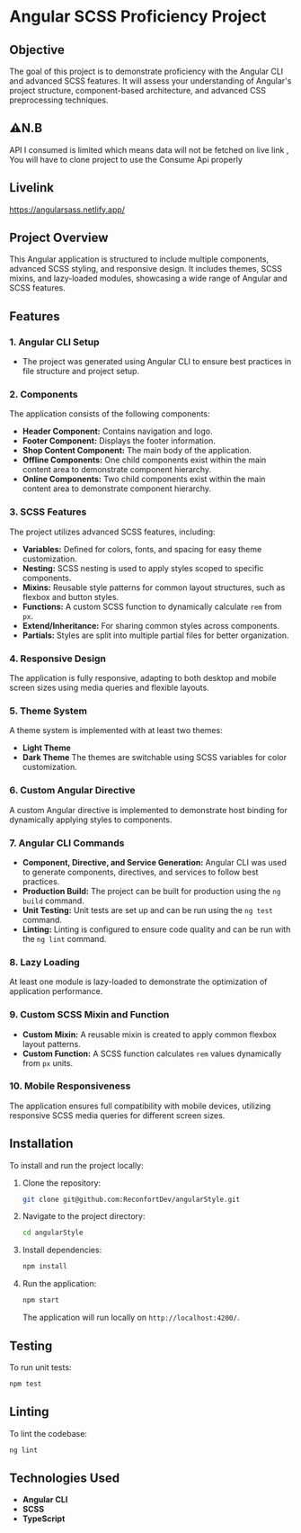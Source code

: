 # Angular SCSS Proficiency Project

## Objective

The goal of this project is to demonstrate proficiency with the Angular CLI and advanced SCSS features. It will assess your understanding of Angular's project structure, component-based architecture, and advanced CSS preprocessing techniques.

## ⚠️N.B
API I consumed is limited which means data will not be fetched on live link , You will have to clone project to use the Consume Api properly


## Livelink

https://angularsass.netlify.app/

## Project Overview

This Angular application is structured to include multiple components, advanced SCSS styling, and responsive design. It includes themes, SCSS mixins, and lazy-loaded modules, showcasing a wide range of Angular and SCSS features.

## Features

### 1. Angular CLI Setup
- The project was generated using Angular CLI to ensure best practices in file structure and project setup.

### 2. Components
The application consists of the following components:
- **Header Component:** Contains navigation and logo.
- **Footer Component:** Displays the footer information.
- **Shop Content Component:** The main body of the application.
- **Offline Components:** One child components exist within the main content area to demonstrate component hierarchy.
- **Online Components:** Two child components exist within the main content area to demonstrate component hierarchy.

### 3. SCSS Features
The project utilizes advanced SCSS features, including:
- **Variables:** Defined for colors, fonts, and spacing for easy theme customization.
- **Nesting:** SCSS nesting is used to apply styles scoped to specific components.
- **Mixins:** Reusable style patterns for common layout structures, such as flexbox and button styles.
- **Functions:** A custom SCSS function to dynamically calculate `rem` from `px`.
- **Extend/Inheritance:** For sharing common styles across components.
- **Partials:** Styles are split into multiple partial files for better organization.

### 4. Responsive Design
The application is fully responsive, adapting to both desktop and mobile screen sizes using media queries and flexible layouts.

### 5. Theme System
A theme system is implemented with at least two themes:
- **Light Theme**
- **Dark Theme**
  The themes are switchable using SCSS variables for color customization.

### 6. Custom Angular Directive
A custom Angular directive is implemented to demonstrate host binding for dynamically applying styles to components.

### 7. Angular CLI Commands
- **Component, Directive, and Service Generation:** Angular CLI was used to generate components, directives, and services to follow best practices.
- **Production Build:** The project can be built for production using the `ng build` command.
- **Unit Testing:** Unit tests are set up and can be run using the `ng test` command.
- **Linting:** Linting is configured to ensure code quality and can be run with the `ng lint` command.

### 8. Lazy Loading
At least one module is lazy-loaded to demonstrate the optimization of application performance.

### 9. Custom SCSS Mixin and Function
- **Custom Mixin:** A reusable mixin is created to apply common flexbox layout patterns.
- **Custom Function:** A SCSS function calculates `rem` values dynamically from `px` units.

### 10. Mobile Responsiveness
The application ensures full compatibility with mobile devices, utilizing responsive SCSS media queries for different screen sizes.

## Installation


To install and run the project locally:

1. Clone the repository:
   ```bash
   git clone git@github.com:ReconfortDev/angularStyle.git
   ```

2. Navigate to the project directory:
   ```bash
   cd angularStyle
   ```

3. Install dependencies:
   ```bash
   npm install
   ```

4. Run the application:
   ```bash
   npm start
   ```

   The application will run locally on `http://localhost:4200/`.


## Testing

To run unit tests:

```bash
npm test
```

## Linting

To lint the codebase:

```bash
ng lint
```

## Technologies Used

- **Angular CLI**
- **SCSS**
- **TypeScript**
